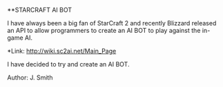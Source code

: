 **STARCRAFT AI BOT

I have always been a big fan of StarCraft 2 and recently Blizzard released an API 
to allow programmers to create an AI BOT to play against the in-game AI.

*Link: http://wiki.sc2ai.net/Main_Page

I have decided to try and create an AI BOT.

Author: J. Smith
